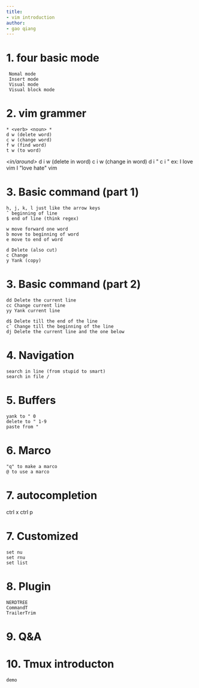```yaml
---
title:
- vim introduction
author:
- gao qiang
---
```


# 1. four basic mode
     Nomal mode
     Insert mode
     Visual mode
     Visual block mode

# 2. vim grammer
    * <verb> <noun> *
    d w (delete word)
    c w (change word)
    f w (find word)
    t w (to word)

*<command> <in/around>  <noun>*
    d i w (delete in word)
    c i w (change in word)
    d i "
    c i "
        ex:
            I love vim
            I "love hate" vim

# 3. Basic command (part 1)

    h, j, k, l just like the arrow keys
    ˆ beginning of line
    $ end of line (think regex)

    w move forward one word
    b move to beginning of word
    e move to end of word

    d Delete (also cut)
    c Change
    y Yank (copy)

# 3. Basic command (part 2)
    dd Delete the current line
    cc Change current line
    yy Yank current line

    d$ Delete till the end of the line
    cˆ Change till the beginning of the line
    dj Delete the current line and the one below

# 4. Navigation
    search in line (from stupid to smart)
    search in file /

# 5. Buffers
    yank to " 0
    delete to " 1-9
    paste from "

# 6. Marco
    "q" to make a marco
    @ to use a marco

# 7. autocompletion
   ctrl x  ctrl p

# 7. Customized
    set nu
    set rnu
    set list

# 8. Plugin
    NERDTREE
    CommandT
    TrailerTrim


# 9. Q&A


# 10. Tmux introducton
    demo
